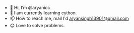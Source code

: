 - 👋 Hi, I’m @aryanicc
- 👀 I am currently learning cython.
- 📫 How to reach me, mail I'd aryansingh13901@gmail.com
- 😊 Love to solve problems.
<!---
aryanicc/aryanicc is a ✨ special ✨ repository because its `README.md` (this file) appears on your GitHub profile.
You can click the Preview link to take a look at your changes.
--->
